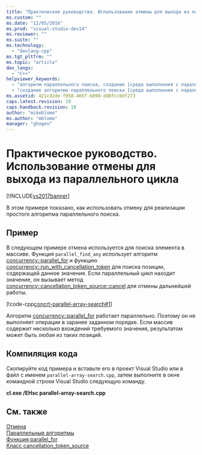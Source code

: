 ```yaml
---
title: "Практическое руководство. Использование отмены для выхода из параллельного цикла | Microsoft Docs"
ms.custom: ""
ms.date: "12/05/2016"
ms.prod: "visual-studio-dev14"
ms.reviewer: ""
ms.suite: ""
ms.technology: 
  - "devlang-cpp"
ms.tgt_pltfrm: ""
ms.topic: "article"
dev_langs: 
  - "C++"
helpviewer_keywords: 
  - "алгоритм параллельного поиска, создание [среда выполнения с параллелизмом]"
  - "создание алгоритма параллельного поиска [среда выполнения с параллелизмом]"
ms.assetid: 421cd2de-f058-465f-b890-dd8fcc0df273
caps.latest.revision: 19
caps.handback.revision: 18
author: "mikeblome"
ms.author: "mblome"
manager: "ghogen"
---
```

# Практическое руководство. Использование отмены для выхода из параллельного цикла
[!INCLUDE[vs2017banner](../../assembler/inline/includes/vs2017banner.md)]

В этом примере показано, как использовать отмену для реализации простого алгоритма параллельного поиска.  
  
## Пример  
 В следующем примере отмена используется для поиска элемента в массиве.  Функция `parallel_find_any` использует алгоритм [concurrency::parallel\_for](../Topic/parallel_for%20Function.md) и функцию [concurrency::run\_with\_cancellation\_token](../Topic/run_with_cancellation_token%20Function.md) для поиска позиции, содержащей данное значение.  Если параллельный цикл находит значение, он вызывает метод [concurrency::cancellation\_token\_source::cancel](../Topic/cancellation_token_source::cancel%20Method.md) для отмены дальнейшей работы.  
  
 [!code-cpp[concrt-parallel-array-search#1](../../parallel/concrt/codesnippet/CPP/how-to-use-cancellation-to-break-from-a-parallel-loop_1.cpp)]  
  
 Алгоритм [concurrency::parallel\_for](../Topic/parallel_for%20Function.md) работает параллельно.  Поэтому он не выполняет операции в заранее заданном порядке.  Если массив содержит несколько вхождений требуемого значения, результатом может быть любая из таких позиций.  
  
## Компиляция кода  
 Скопируйте код примера и вставьте его в проект Visual Studio или в файл с именем `parallel-array-search.cpp`, затем выполните в окне командной строки Visual Studio следующую команду.  
  
 **cl.exe \/EHsc parallel\-array\-search.cpp**  
  
## См. также  
 [Отмена](../../parallel/concrt/cancellation-in-the-ppl.md)   
 [Параллельные алгоритмы](../Topic/Parallel%20Algorithms.md)   
 [Функция parallel\_for](../Topic/parallel_for%20Function.md)   
 [Класс cancellation\_token\_source](../../parallel/concrt/reference/cancellation-token-source-class.md)